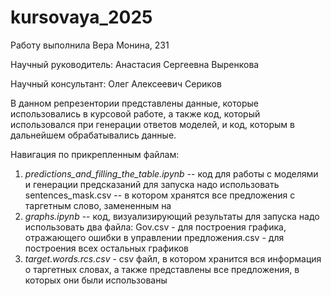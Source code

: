 # kursovaya_2025
Работу выполнила Вера Монина, 231

Научный руководитель: Анастасия Сергеевна Выренкова

Научный консультант: Олег Алексеевич Сериков


В данном репрезентории представлены данные, которые использовались в курсовой работе, а также код, который использовался при генерации ответов моделей, и код, которым в дальнейшем обрабатывались данные. 

Навигация по прикрепленным файлам: 
1) *predictions_and_filling_the_table.ipynb* -- код для работы с моделями и генерации предсказаний
   для запуска надо использовать sentences_mask.csv -- в котором хранятся все предложения с таргетным слово, замененным на <mask>
2) *graphs.ipynb* -- код, визуализирующий результаты
   для запуска надо использовать два файла:
   Gov.csv - для построения графика, отражающего ошибки в управлении
   предложения.csv - для построения всех остальных графиков 
3) *target.words.rcs.csv* - сsv файл, в котором хранится вся информация о таргетных словах, а также представлены все предложения, в которых они были использованы
